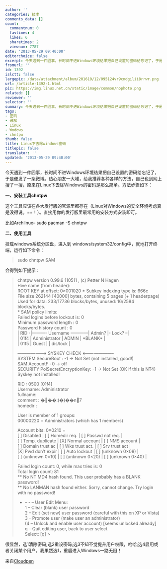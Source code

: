 ```yaml
---
author: ''
categories: 技术
comments_data: []
count:
  commentnum: 0
  favtimes: 4
  likes: 6
  sharetimes: 2
  viewnum: 7787
date: '2013-05-29 09:40:00'
editorchoice: false
excerpt: 今天遇到一件囧事，长时间不进Windows环境结果把自己设置的密码给忘记了，于是便发了一条微博。热心朋友一大堆，给我推荐各种各样的方法，自己也到网上搜了一搜，原来在Linux下去除Windows的密码是那么简单。方法步  ...
fromurl: ''
id: 1392
islctt: false
largepic: /data/attachment/album/201610/12/095124vr9cmdgilii8rrwr.png
url: /article-1392-1.html
pic: https://img.linux.net.cn/static/image/common/nophoto.png
related: []
reviewer: ''
selector: ''
summary: 今天遇到一件囧事，长时间不进Windows环境结果把自己设置的密码给忘记了，于是便发了一条微博。热心朋友一大堆，给我推荐各种各样的方法，自己也到网上搜了一搜，原来在Linux下去除Windows的密码是那么简单。方法步  ...
tags:
- 密码
- 破解
- Linux
- Wndows
- chntpw
thumb: false
title: Linux下去除windows密码
titlepic: false
translator: ''
updated: '2013-05-29 09:40:00'
---
```


今天遇到一件囧事，长时间不进Windows环境结果把自己设置的密码给忘记了，于是便发了一条微博。热心朋友一大堆，给我推荐各种各样的方法，自己也到网上搜了一搜，原来在Linux下去除Windows的密码是那么简单。方法步骤如下：


**一、安装工具chntpw**


这个工具应该在各大发行版的官源里都存在（Linux对Windows的安全环境考虑真是没得说。==！）。直接用你的发行版里最常用的安装方式安装即可。


比如Archlinux– sudo pacman -S chntpw


**二、使用工具**


挂载windows系统分区盘，进入到 windows/system32/config中，就地打开终端，运行如下命令：



> 
> sudo chntpw SAM
> 
> 
> 


会得到如下提示：



> 
> chntpw version 0.99.6 110511 , (c) Petter N Hagen  
>  Hive name (from header):   
>  ROOT KEY at offset: 0×001020 \* Subkey indexing type is: 666c   
>  File size 262144 [40000] bytes, containing 5 pages (+ 1 headerpage)  
>  Used for data: 233/17736 blocks/bytes, unused: 16/2584 blocks/bytes.  
>  \* SAM policy limits:  
>  Failed logins before lockout is: 0  
>  Minimum password length : 0  
>  Password history count : 0  
>  | RID -|———- Username ————| Admin? |- Lock? –|  
>  | 01f4 | Administrator | ADMIN | \*BLANK\* |  
>  | 01f5 | Guest | | dis/lock |
> 
> 
> ———————> SYSKEY CHECK <———————–  
>  SYSTEM SecureBoot : -1 -> Not Set (not installed, good!)  
>  SAM AccountF : 0 -> off  
>  SECURITY PolSecretEncryptionKey: -1 -> Not Set (OK if this is NT4)  
>  Syskey not installed!
> 
> 
> RID : 0500 [01f4]  
>  Username: Administrator  
>  fullname:  
>  comment : ���:(�)��n7  
>  homedir :
> 
> 
> User is member of 1 groups:  
>  00000220 = Administrators (which has 1 members)
> 
> 
> Account bits: 0×0210 =  
>  [ ] Disabled | [ ] Homedir req. | [ ] Passwd not req. |  
>  [ ] Temp. duplicate | [X] Normal account | [ ] NMS account |  
>  [ ] Domain trust ac | [ ] Wks trust act. | [ ] Srv trust act |  
>  [X] Pwd don’t expir | [ ] Auto lockout | [ ] (unknown 0×08) |  
>  [ ] (unknown 0×10) | [ ] (unknown 0×20) | [ ] (unknown 0×40) |
> 
> 
> Failed login count: 0, while max tries is: 0  
>  Total login count: 81  
>  \*\* No NT MD4 hash found. This user probably has a BLANK password!  
>  \*\* No LANMAN hash found either. Sorry, cannot change. Try login with no password!
> 
> 
> - – - – User Edit Menu:  
>  1 – Clear (blank) user password  
>  2 – Edit (set new) user password (careful with this on XP or Vista)  
>  3 – Promote user (make user an administrator)  
>  (4 – Unlock and enable user account) [seems unlocked already]  
>  q – Quit editing user, back to user select  
>  Select: [q] >
> 
> 
> 


很显然，选1清除密码;选2重设密码;选3不知不觉提升用户权限，哈哈;选4启用或者关闭某个用户。我果然选1，重启进入Windows一路无阻！


来自[Cloudpen](http://zhuyalin.cn)